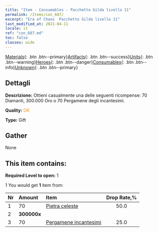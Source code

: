```yaml
---
title: "Item - Consumables - Pacchetto Gilda livello 11"
permalink: /Items/con_687/
excerpt: "Era of Chaos  Pacchetto Gilda livello 11"
last_modified_at: 2021-04-11
locale: it
ref: "con_687.md"
toc: false
classes: wide
---
```

 [Materials](/it/Items/){: .btn .btn--primary}[Artifacts](/it/Items/Artifacts/){: .btn .btn--success}[Units](/it/Items/Units/){: .btn .btn--warning}[Heroes](/it/Items/Heroes/){: .btn .btn--danger}[Consumables](/it/Items/Consumables/){: .btn .btn--info}[Unknown](/it/Items/Unknown/){: .btn .btn--primary}

## Dettagli
 **Descrizione:** Ottieni casualmente una delle seguenti ricompense: 70 Diamanti, 300.000 Oro o 70 Pergamene degli incantesimi.

 **Quality:** <span style="color: #FF8C00">OK</span>

 **Type:** Gift

## Gather

  None

## This item contains:

 **Required Level to open:** 1

 1 You would get **1** item  from:

  | Nr | Amount |     Item    | Drop Rate,% |
  |:---|:-------|:------------|:---------:|
  | 1 | 70 | [Pietra celeste](/it/Items/art_188/) | 50.0 | 
  | 2 |  **300000x** | <i class="fas fa-coins"/> |  | 25.0 | 
  | 3 | 70 | [Pergamene incantesimi](/it/Items/con_694/) | 25.0 | 
